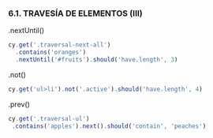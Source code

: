 ### 6.1. TRAVESÍA DE ELEMENTOS (III)
 
.nextUntil()
```ts
cy.get('.traversal-next-all')
  .contains('oranges')
  .nextUntil('#fruits').should('have.length', 3)
``` 
 .not()
```ts
cy.get('ul>li').not('.active').should('have.length', 4)
```
 .prev()
 ```ts
cy.get('.traversal-ul')
  .contains('apples').next().should('contain', 'peaches')
 ```